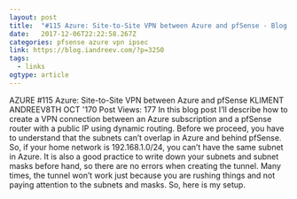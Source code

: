 ```yaml
---
layout: post 
title:  "#115 Azure: Site-to-Site VPN between Azure and pfSense - Blog of Kliment Andreev - A place so I won't forget things" 
date:   2017-12-06T22:22:58.267Z 
categories: pfsense azure vpn ipsec
link: https://blog.iandreev.com/?p=3250 
tags:
  - links
ogtype: article 
---
```


> 
AZURE
#115 Azure: Site-to-Site VPN between Azure and pfSense
KLIMENT ANDREEV8TH OCT '170
 Post Views: 177
In this blog post I’ll describe how to create a VPN connection between an Azure subscription and a pfSense router with a public IP using dynamic routing. Before we proceed, you have to understand that the subnets can’t overlap in Azure and behind pfSense. So, if your home network is 192.168.1.0/24, you can’t have the same subnet in Azure. It is also a good practice to write down your subnets and subnet masks before hand, so there are no errors when creating the tunnel. Many times, the tunnel won’t work just because you are rushing things and not paying attention to the subnets and masks. So, here is my setup.
